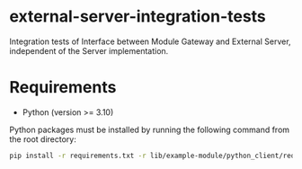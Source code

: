 # external-server-integration-tests

Integration tests of Interface between Module Gateway and External Server, independent of the Server implementation.

# Requirements

- Python (version >= 3.10)

Python packages must be installed by running the following command from the root directory:

```bash
pip install -r requirements.txt -r lib/example-module/python_client/requirements.txt
```
